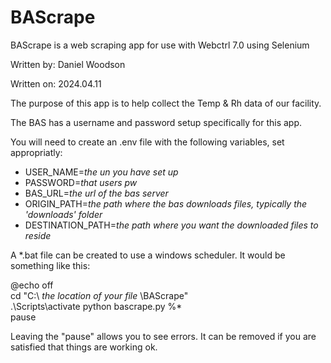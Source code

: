 # BAScrape


BAScrape is a web scraping app for use with Webctrl 7.0 using Selenium

Written by: Daniel Woodson

Written on: 2024.04.11

The purpose of this app is to help collect the Temp & Rh data of our facility.

The BAS has a username and password setup specifically for this app.

You will need to create an .env file with the following variables, set appropriatly:
- USER_NAME=*the un you have set up*
- PASSWORD=*that users pw*
- BAS_URL=*the url of the bas server*
- ORIGIN_PATH=*the path where the bas downloads files, typically the 'downloads' folder*
- DESTINATION_PATH=*the path where you want the downloaded files to reside*
 
A \*.bat file can be created to use a windows scheduler. It would be something like this:

@echo off  
cd "C:\ *the location of your file* \BAScrape\"  
.\Scripts\activate 
python bascrape.py %\*  
pause  

Leaving the "pause" allows you to see errors. It can be removed if you are satisfied that things are working ok.